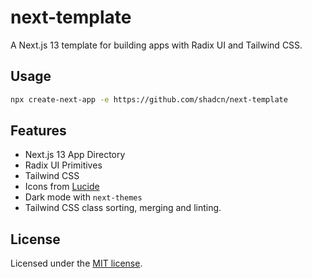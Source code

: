 # next-template

A Next.js 13 template for building apps with Radix UI and Tailwind CSS.

## Usage

```bash
npx create-next-app -e https://github.com/shadcn/next-template
```

## Features

-   Next.js 13 App Directory
-   Radix UI Primitives
-   Tailwind CSS
-   Icons from [Lucide](https://lucide.dev)
-   Dark mode with `next-themes`
-   Tailwind CSS class sorting, merging and linting.

## License

Licensed under the [MIT license](https://github.com/shadcn/ui/blob/main/LICENSE.md).
